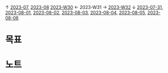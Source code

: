 
↑ [2023-07](2023-07.md), [2023-08](2023-08.md)
[2023-W30](2023-W30.md) ← 2023-W31 → [2023-W32](2023-W32.md)
↓ [2023-07-31](2023-07-31.md), [2023-08-01](2023-08-01.md), [2023-08-02](2023-08-02.md), [2023-08-03](2023-08-03.md), [2023-08-04](2023-08-04.md), [2023-08-05](2023-08-05.md), [2023-08-06](2023-08-06.md)

# 목표



# 노트




